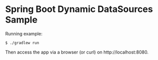 # Spring Boot Dynamic DataSources Sample


Running example:
```
$ ./gradlew run
```

Then access the app via a browser (or curl) on http://localhost:8080.

